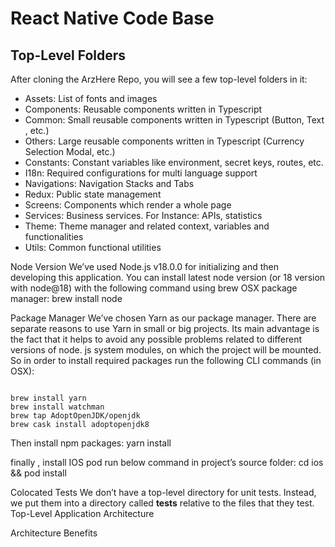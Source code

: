 # React Native Code Base

## Top-Level Folders

After cloning the ArzHere Repo, you will see a few top-level folders in it:
+ Assets: List of fonts and images
+ Components: Reusable components written in Typescript
+  Common: Small reusable components written in Typescript (Button, Text , etc.)
+  Others: Large reusable components written in Typescript (Currency Selection Modal, etc.)
+ Constants: Constant variables like environment, secret keys, routes, etc. 
+ I18n: Required configurations for multi language support
+ Navigations: Navigation Stacks and Tabs
+ Redux: Public state management
+ Screens: Components which render a whole page
+ Services: Business services. For Instance: APIs, statistics 
+ Theme: Theme manager and related context, variables and functionalities
+ Utils: Common functional utilities



Node Version
We’ve used Node.js v18.0.0 for initializing and then developing this application. You can install latest node version (or 18 version with node@18) with the following command using brew OSX package manager:
brew install node


Package Manager
We’ve chosen Yarn as our package manager. There are separate reasons to use Yarn in small or big projects. Its main advantage is the fact that it helps to avoid any possible problems related to different versions of node. js system modules, on which the project will be mounted.
So in order to install required packages run the following CLI commands (in OSX):
<pre><code>
brew install yarn
brew install watchman
brew tap AdoptOpenJDK/openjdk
brew cask install adoptopenjdk8
</code></pre>

Then install npm packages:
yarn install


finally , install IOS pod run below command in project’s source folder:
cd ios && pod install


Colocated Tests
We don’t have a top-level directory for unit tests. Instead, we put them into a directory called __tests__ relative to the files that they test.
Top-Level Application Architecture





Architecture Benefits

